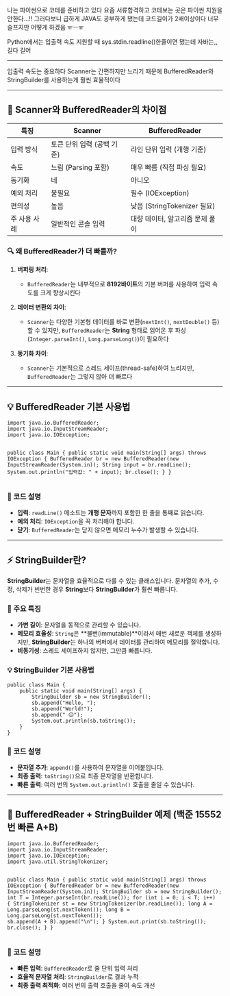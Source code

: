 <p>나는 파이썬으로 코테를 준비하고 있다 
요즘 서류합격하고 코테보는 곳은 파이썬 지원을 안한다...!! 
그러다보니 급하게 JAVA도 공부하게 됐는데 코드길이가 2배이상이다
너무 슬프지만 어떻게 하겠음 ㅠㅡㅠ</p>
<p>Python에서는 입출력 속도 지원할 때 sys.stdin.readline()한줄이면 됐는데 자바는,, 길다 길어</p>
<hr />
<p>입출력 속도는 중요하다
Scanner는 간편하지만 느리기 때문에 BufferedReader와 StringBuilder를 사용하는게 훨씬 효율적이다</p>
<hr />
<h2 id="📌-scanner와-bufferedreader의-차이점">📌 Scanner와 BufferedReader의 차이점</h2>
<table>
<thead>
<tr>
<th>특징</th>
<th>Scanner</th>
<th>BufferedReader</th>
</tr>
</thead>
<tbody><tr>
<td>입력 방식</td>
<td>토큰 단위 입력 (공백 기준)</td>
<td>라인 단위 입력 (개행 기준)</td>
</tr>
<tr>
<td>속도</td>
<td>느림 (Parsing 포함)</td>
<td>매우 빠름 (직접 파싱 필요)</td>
</tr>
<tr>
<td>동기화</td>
<td>네</td>
<td>아니오</td>
</tr>
<tr>
<td>예외 처리</td>
<td>불필요</td>
<td>필수 (IOException)</td>
</tr>
<tr>
<td>편의성</td>
<td>높음</td>
<td>낮음 (StringTokenizer 필요)</td>
</tr>
<tr>
<td>주 사용 사례</td>
<td>일반적인 콘솔 입력</td>
<td>대량 데이터, 알고리즘 문제 풀이</td>
</tr>
</tbody></table>
<h3 id="🔍-왜-bufferedreader가-더-빠를까">🔍 왜 BufferedReader가 더 빠를까?</h3>
<ol>
<li><p><strong>버퍼링 처리</strong>:</p>
<ul>
<li><code>BufferedReader</code>는 내부적으로 <strong>8192바이트</strong>의 기본 버퍼를 사용하여 입력 속도를 크게 향상시킨다</li>
</ul>
</li>
<li><p><strong>데이터 변환의 차이</strong>:</p>
<ul>
<li><code>Scanner</code>는 다양한 기본형 데이터를 바로 변환(<code>nextInt()</code>, <code>nextDouble()</code> 등)할 수 있지만, <code>BufferedReader</code>는 <strong>String</strong> 형태로 읽어온 후 파싱(<code>Integer.parseInt()</code>, <code>Long.parseLong()</code>)이 필요하다</li>
</ul>
</li>
<li><p><strong>동기화 차이</strong>:</p>
<ul>
<li><code>Scanner</code>는 기본적으로 스레드 세이프(thread-safe)하여 느리지만, <code>BufferedReader</code>는 그렇지 않아 더 빠르다</li>
</ul>
</li>
</ol>
<hr />
<h2 id="💡-bufferedreader-기본-사용법">💡 BufferedReader 기본 사용법</h2>
<pre><code class="language-java">import java.io.BufferedReader;
import java.io.InputStreamReader;
import java.io.IOException;

public class Main {
    public static void main(String[] args) throws IOException {
        BufferedReader br = new BufferedReader(new InputStreamReader(System.in));
        String input = br.readLine();
        System.out.println(&quot;입력값: &quot; + input);
        br.close();
    }
}</code></pre>
<h3 id="📝-코드-설명">📝 코드 설명</h3>
<ul>
<li><strong>입력</strong>: <code>readLine()</code> 메소드는 <strong>개행 문자</strong>까지 포함한 한 줄을 통째로 읽습니다.</li>
<li><strong>예외 처리</strong>: <code>IOException</code>을 꼭 처리해야 합니다.</li>
<li><strong>닫기</strong>: <code>BufferedReader</code>는 닫지 않으면 메모리 누수가 발생할 수 있습니다.</li>
</ul>
<hr />
<h2 id="⚡-stringbuilder란">⚡ StringBuilder란?</h2>
<p><strong>StringBuilder</strong>는 문자열을 효율적으로 다룰 수 있는 클래스입니다. 문자열의 추가, 수정, 삭제가 빈번한 경우 <strong>String</strong>보다 <strong>StringBuilder</strong>가 훨씬 빠릅니다.</p>
<h3 id="📌-주요-특징">📌 주요 특징</h3>
<ul>
<li><strong>가변 길이</strong>: 문자열을 동적으로 관리할 수 있습니다.</li>
<li><strong>메모리 효율성</strong>: <code>String</code>은 **불변(immutable)**이라서 매번 새로운 객체를 생성하지만, <strong>StringBuilder</strong>는 하나의 버퍼에서 데이터를 관리하여 메모리를 절약합니다.</li>
<li><strong>비동기성</strong>: 스레드 세이프하지 않지만, 그만큼 빠릅니다.</li>
</ul>
<h3 id="💡-stringbuilder-기본-사용법">💡 StringBuilder 기본 사용법</h3>
<pre><code class="language-java">public class Main {
    public static void main(String[] args) {
        StringBuilder sb = new StringBuilder();
        sb.append(&quot;Hello, &quot;);
        sb.append(&quot;World!&quot;);
        sb.append(&quot; 😊&quot;);
        System.out.println(sb.toString());
    }
}</code></pre>
<h3 id="📝-코드-설명-1">📝 코드 설명</h3>
<ul>
<li><strong>문자열 추가</strong>: <code>append()</code>를 사용하여 문자열을 이어붙입니다.</li>
<li><strong>최종 출력</strong>: <code>toString()</code>으로 최종 문자열을 반환합니다.</li>
<li><strong>빠른 출력</strong>: 여러 번의 <code>System.out.println()</code> 호출을 줄일 수 있습니다.</li>
</ul>
<hr />
<h2 id="🚀-bufferedreader--stringbuilder-예제-백준-15552번-빠른-ab">🚀 BufferedReader + StringBuilder 예제 (백준 15552번 빠른 A+B)</h2>
<pre><code class="language-java">import java.io.BufferedReader;
import java.io.InputStreamReader;
import java.io.IOException;
import java.util.StringTokenizer;

public class Main {
    public static void main(String[] args) throws IOException {
        BufferedReader br = new BufferedReader(new InputStreamReader(System.in));
        StringBuilder sb = new StringBuilder();
        int T = Integer.parseInt(br.readLine());
        for (int i = 0; i &lt; T; i++) {
            StringTokenizer st = new StringTokenizer(br.readLine());
            long A = Long.parseLong(st.nextToken());
            long B = Long.parseLong(st.nextToken());
            sb.append(A + B).append(&quot;\n&quot;);
        }
        System.out.print(sb.toString());
        br.close();
    }
}</code></pre>
<h3 id="📝-코드-설명-2">📝 코드 설명</h3>
<ul>
<li><strong>빠른 입력</strong>: <code>BufferedReader</code>로 줄 단위 입력 처리</li>
<li><strong>효율적 문자열 처리</strong>: <code>StringBuilder</code>로 결과 누적</li>
<li><strong>최종 출력 최적화</strong>: 여러 번의 출력 호출을 줄여 속도 개선</li>
</ul>